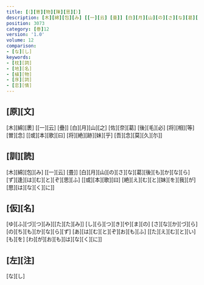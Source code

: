 ```yaml
---
title: [（][寄][物][陳][思][）]
description: [木][綿][包][み] [[一][云] [畳]] [白][月][山][の][さ][な][葛][後][も][か][な][ら][ず][逢][は][む][と][ぞ][思][ふ] [[或][本][歌][曰] [絶][え][む][と][妹][を][我][が][思][は][な][く][に]]
position: 3073
category: [巻]12
version: '1.0'
volume: 12
comparison:
- [な][し]
keywords:
- [枕][詞]
- [地][名]
- [植][物]
- [序][詞]
- [恋][情]
---
```


## [原][文]

[木][綿][褁] [[一][云] [疊]] [白][月][山][之] [佐][奈][葛] [後][毛][必] [将][相][等][曽][念] [[或][本][歌][曰] [将][絶][跡][妹][乎] [吾][念][莫][久][尓]]

## [訓][読]

[木][綿][包][み] [[一][云] [畳]] [白][月][山][の][さ][な][葛][後][も][か][な][ら][ず][逢][は][む][と][ぞ][思][ふ] [[或][本][歌][曰] [絶][え][む][と][妹][を][我][が][思][は][な][く][に]]

## [仮][名]

[ゆ][ふ][づ][つ][み][[た][た][み]] [し][ら][つ][き][や][ま][の] [さ][な][か][づ][ら] [の][ち][も][か][な][ら][ず] [あ][は][む][と][ぞ][お][も][ふ] [[た][え][む][と][い][も][を] [わ][が][お][も][は][な][く][に]]

## [左][注]

[な][し]
